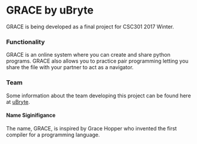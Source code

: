 # GRACE by uBryte

GRACE is being developed as a final project for CSC301 2017 Winter. 


### Functionality

GRACE is an online system where you can create and share python programs. GRACE also allows you to practice pair programming letting you share the file with your partner to act as a navigator. 

### Team

Some information about the team developing this project can be found here at [uBryte](http://ubryte.com/).


#### Name Siginifigance 

The name, GRACE, is inspired by Grace Hopper who invented the first compiler for a programming language. 
